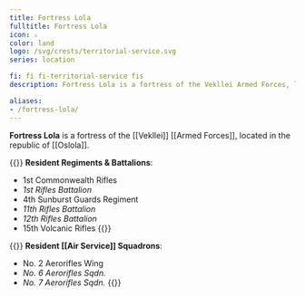 ```yaml
---
title: Fortress Lola
fulltitle: Fortress Lola
icon: ⚔️
color: land
logo: /svg/crests/territorial-service.svg
series: location

fi: fi fi-territorial-service fis
description: Fortress Lola is a fortress of the Vekllei Armed Forces, located in the republic of Oslola.

aliases:
- /fortress-lola/
---
```

**Fortress Lola** is a fortress of the [[Vekllei]] [[Armed Forces]], located in the republic of [[Oslola]].

{{<note table>}}
**Resident Regiments & Battalions**:

* 1st Commonwealth Rifles
* *1st Rifles Battalion*
* 4th Sunburst Guards Regiment
* *11th Rifles Battalion*
* *12th Rifles Battalion*
* 15th Volcanic Rifles
{{</note>}}

{{<note table>}}
**Resident [[Air Service]] Squadrons**:

* No. 2 Aerorifles Wing
* *No. 6 Aerorifles Sqdn.*
* *No. 7 Aerorifles Sqdn.*
{{</note>}}

